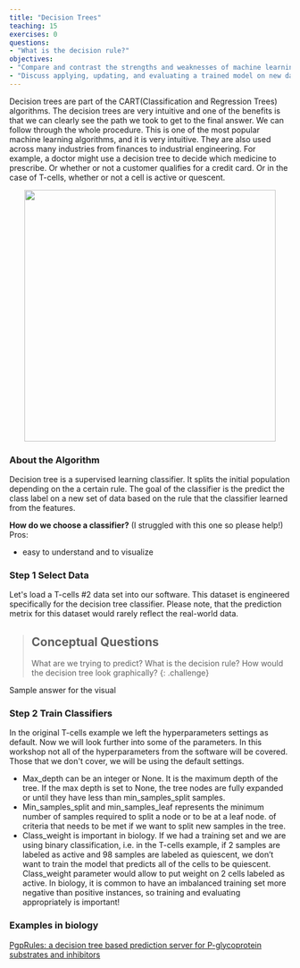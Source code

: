 ```yaml
---
title: "Decision Trees"
teaching: 15
exercises: 0
questions:
- "What is the decision rule?"
objectives:
- "Compare and contrast the strengths and weaknesses of machine learning classifiers commonly used in biology - logistic regression, decision trees, random forests, and neural networks. Assess model selection and recognize that these methods don't necessarily work right out of the box."
- "Discuss applying, updating, and evaluating a trained model on new data."
---
```


Decision trees are part of the CART(Classification and Regression Trees) algorithms. The decision trees are very intuitive and one of the benefits is that we can clearly see the path we took to get to the final answer. We can follow through the whole procedure. This is one of the most popular machine learning algorithms, and it is very intuitive. They are also used across many industries from finances to industrial engineering. For example, a doctor might use a decision tree to decide which medicine to prescribe. Or whether or not a customer qualifies for a credit card. Or in the case of T-cells, whether or not a cell is active or quescent.

<p align="center">
<img width="450" src="https://raw.githubusercontent.com/gitter-lab/ml-bio-workshop/gh-pages/assets/decision%20tree1.jpg">
</p>

### About the Algorithm

Decision tree is a supervised learning classifier. It splits the initial population depending on the a certain rule. The goal of the classifier is the predict the class label on a new set of data based on the rule that the classifier learned from the features. 

**How do we choose a classifier?** (I struggled with this one so please help!)
Pros:
- easy to understand and to visualize

### Step 1 Select Data

Let's load a T-cells #2 data set into our software. This dataset is engineered specifically for the decision tree classifier. Please note, that the prediction metrix for this dataset would rarely reflect the real-world data. 

> ## Conceptual Questions
>
> What are we trying to predict? 
> What is the decision rule?
> How would the decision tree look graphically?
{: .challenge}

Sample answer for the visual


### Step 2 Train Classifiers

In the original T-cells example we left the hyperparameters settings as default. Now we will look further into some of the parameters. In this workshop not all of the hyperparameters from the software will be covered. Those that we don't cover, we will be using the default settings. 
- Max_depth can be an integer or None. It is the maximum depth of the tree. If the max depth is set to None, the tree nodes are fully expanded or until they have less than min_samples_split samples.
- Min_samples_split and min_samples_leaf represents the minimum number of samples required to split a node or to be at a leaf node. of criteria that needs to be met if we want to split new samples in the tree.
- Class_weight is important in biology. If we had a training set and we are using binary classification, i.e. in the T-cells example, if 2 samples are labeled as active and 98 samples are labeled as quiescent, we don’t want to train the model that predicts all of the cells to be quiescent. Class_weight parameter would allow to put weight on 2 cells labeled as active. In biology, it is common to have an imbalanced training set more negative than positive instances, so training and evaluating appropriately is important!

###  Examples in biology

[PgpRules: a decision tree based prediction server for P-glycoprotein substrates and inhibitors](https://doi.org/10.1093/bioinformatics/btz213)




